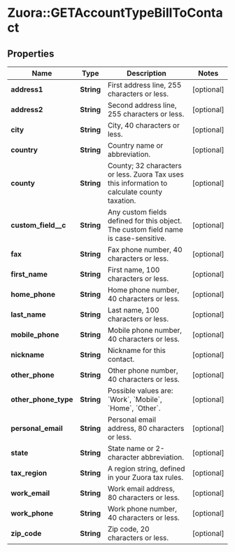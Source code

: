 # Zuora::GETAccountTypeBillToContact

## Properties
Name | Type | Description | Notes
------------ | ------------- | ------------- | -------------
**address1** | **String** | First address line, 255 characters or less.  | [optional] 
**address2** | **String** | Second address line, 255 characters or less.  | [optional] 
**city** | **String** | City, 40 characters or less.  | [optional] 
**country** | **String** | Country name or abbreviation.  | [optional] 
**county** | **String** | County; 32 characters or less. Zuora Tax uses this information to calculate county taxation.           | [optional] 
**custom_field__c** | **String** | Any custom fields defined for this object. The custom field name is case-sensitive.  | [optional] 
**fax** | **String** | Fax phone number, 40 characters or less.  | [optional] 
**first_name** | **String** | First name, 100 characters or less.  | [optional] 
**home_phone** | **String** | Home phone number, 40 characters or less.  | [optional] 
**last_name** | **String** | Last name, 100 characters or less.  | [optional] 
**mobile_phone** | **String** | Mobile phone number, 40 characters or less.  | [optional] 
**nickname** | **String** | Nickname for this contact.  | [optional] 
**other_phone** | **String** | Other phone number, 40 characters or less.  | [optional] 
**other_phone_type** | **String** | Possible values are: &#x60;Work&#x60;, &#x60;Mobile&#x60;, &#x60;Home&#x60;, &#x60;Other&#x60;.  | [optional] 
**personal_email** | **String** | Personal email address, 80 characters or less.  | [optional] 
**state** | **String** | State name or 2-character abbreviation.  | [optional] 
**tax_region** | **String** | A region string, defined in your Zuora tax rules.  | [optional] 
**work_email** | **String** | Work email address, 80 characters or less.  | [optional] 
**work_phone** | **String** | Work phone number, 40 characters or less.  | [optional] 
**zip_code** | **String** | Zip code, 20 characters or less.  | [optional] 


